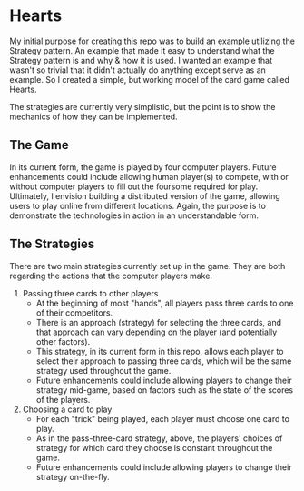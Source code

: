# Hearts

My initial purpose for creating this repo was to build an example utilizing the Strategy pattern.
An example that made it easy to understand what the Strategy pattern is and why & how it is used.
I wanted an example that wasn't so trivial that it didn't actually do anything except serve as an example.
So I created a simple, but working model of the card game called Hearts.

The strategies are currently very simplistic, but the point is to show the mechanics of how they can be implemented.


## The Game

In its current form, the game is played by four computer players.
Future enhancements could include allowing human player(s) to compete, with or without computer players to fill out the foursome required for play.
Ultimately, I envision building a distributed version of the game, allowing users to play online from different locations.
Again, the purpose is to demonstrate the technologies in action in an understandable form. 


## The Strategies

There are two main strategies currently set up in the game.
They are both regarding the actions that the computer players make:

1. Passing three cards to other players
    - At the beginning of most "hands", all players pass three cards to one of their competitors.   
    - There is an approach (strategy) for selecting the three cards, and that approach can vary depending on the player (and potentially other factors).
    - This strategy, in its current form in this repo, allows each player to select their approach to passing three cards, which will be the same strategy used throughout the game.
    - Future enhancements could include allowing players to change their strategy mid-game, based on factors such as the state of the scores of the players.
2. Choosing a card to play
    - For each "trick" being played, each player must choose one card to play.
    - As in the pass-three-card strategy, above, the players' choices of strategy for which card they choose is constant throughout the game.
    - Future enhancements could include allowing players to change their strategy on-the-fly.